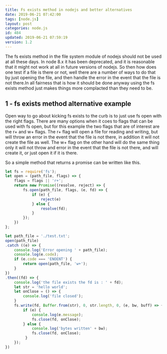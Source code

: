 ```yaml
---
title: Fs exists method in nodejs and better alternatives
date: 2019-06-21 07:42:00
tags: [node.js]
layout: post
categories: node.js
id: 484
updated: 2019-06-21 07:59:19
version: 1.2
---
```


The fs exists method in the file system module of nodejs should not be used at all these days. In node 8.x it has been deprecated, and it is reasonable that it might not work at all in future versions of nodejs. So then how does one test if a file is there or not, well there are a number of ways to do that by just opening the file, and then handle the error in the event that the file is not there.In all fairness that is how it should be done anyway using the fs exists method just makes things more complacted than they need to be.

<!-- more -->

## 1 - fs exists method alternative example

Open way to go about kicking fs exists to the curb is to just use fs open with the right flags. There are many options when it coes to flags that can be used with fs open, but for this example the two flags that are of interest are the r+ and w+ flags. The r+ flag will open a file for reading and writing, but will throw an error in the event that the file is not there, in addition it will not create the file as well. The w+ flag on the other hand will do the same thing only it will not throw and error in the event that the file is not there, and will create it, or just open it if it is there.

So a simple method that returns a promise can be written like this.

```js
let fs = require('fs');
let open = (path_file, flags) => {
    flags = flags || 'r+';
    return new Promise((resolve, reject) => {
        fs.open(path_file, flags, (e, fd) => {
            if (e) {
                reject(e)
            } else {
                resolve(fd);
            }
        });
    })
};
```

```js
let path_file = './test.txt';
open(path_file)
.catch ((e) => {
    console.log('Error opening ' + path_file);
    console.log(e.code);
    if (e.code === 'ENOENT') {
        return open(path_file, 'w+');
    }
})
.then((fd) => {
    console.log('the file exists the fd is : ' + fd);
    let str = 'hello world';
    let onClose = () => {
        console.log('file closed');
    }
    fs.write(fd, Buffer.from(str), 0, str.length, 0, (e, bw, buff) => {
        if (e) {
            console.log(e.message);
            fs.close(fd, onClose);
        } else {
            console.log('bytes written' + bw);
            fs.close(fd, onClose);
         }
    });
})
```